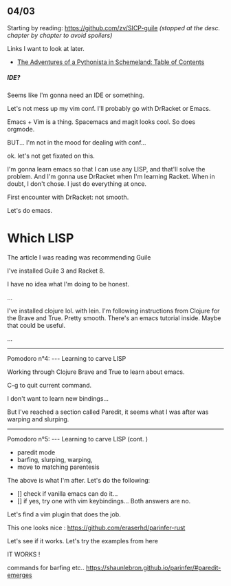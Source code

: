 04/03
---
Starting by reading: https://github.com/zv/SICP-guile
*(stopped at the desc. chapter by chapter to avoid spoilers)*

Links I want to look at later.
- [The Adventures of a Pythonista in Schemeland: Table of Contents](https://www.artima.com/weblogs/viewpost.jsp?thread=251474)

##### IDE?

Seems like I'm gonna need an IDE or something.

Let's not mess up my vim conf. I'll probably go with DrRacket or Emacs.

Emacs + Vim is a thing. Spacemacs and magit looks cool. So does orgmode.

BUT... I'm not in the mood for dealing with conf...

ok. let's not get fixated on this.

I'm gonna learn emacs so that I can use any LISP, and that'll solve the problem.
And I'm gonna use DrRacket when I'm learning Racket.
When in doubt, I don't chose. I just do everything at once.

First encounter with DrRacket: not smooth.

Let's do emacs.

# Which LISP

The article I was reading was recommending Guile

I've installed Guile 3 and Racket 8.

I have no idea what I'm doing to be honest.

...

I've installed clojure lol. with lein. I'm following instructions from Clojure for the Brave and True. Pretty smooth. There's an emacs tutorial inside. Maybe that could be useful.

...

---
Pomodoro n°4: --- Learning to carve LISP

Working through Clojure Brave and True to learn about emacs.

C-g to quit current command.

I don't want to learn new bindings...

But I've reached a section called Paredit, it seems what I was after was warping and slurping.

---
Pomodoro n°5: --- Learning to carve LISP (cont. )

- paredit mode
- barfing, slurping, warping,
- move to matching parentesis

The above is what I'm after. 
Let's do the following:
- [] check if vanilla emacs can do it...
- [] if yes, try one with vim keybindings...
Both answers are no. 

Let's find a vim plugin that does the job.

This one looks nice : https://github.com/eraserhd/parinfer-rust

Let's see if it works. 
Let's try the examples from here

IT WORKS !

commands for barfing etc.. https://shaunlebron.github.io/parinfer/#paredit-emerges




